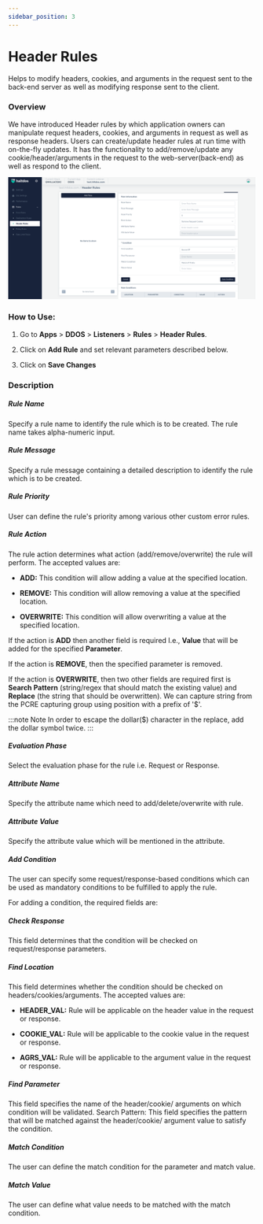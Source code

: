 ```yaml
---
sidebar_position: 3
---
```


# Header Rules
Helps to modify headers, cookies, and arguments in the request sent to the back-end server as well as modifying response sent to the client.

### Overview 
We have introduced Header rules by which application owners can manipulate request headers, cookies, and arguments in request as well as response headers. Users can create/update header rules at run time with on-the-fly updates. It has the functionality to add/remove/update any cookie/header/arguments in the request to the web-server(back-end) as well as respond to the client.

![Header rule](/img/ddos/v7/docs/header.png)

### How to Use:

1. Go to **Apps** > **DDOS** > **Listeners** > **Rules** > **Header Rules**.

2. Click on **Add Rule** and set relevant parameters described below.

3. Click on **Save Changes**

### Description

##### **Rule Name**

Specify a rule name to identify the rule which is to be created. The rule name takes alpha-numeric input.

##### **Rule Message**

Specify a rule message containing a detailed description to identify the rule which is to be created.

##### **Rule Priority**

User can define the rule's priority among various other custom error rules.

##### **Rule Action**

The rule action determines what action (add/remove/overwrite) the rule will perform. The accepted values are:

 - **ADD:** This condition will allow adding a value at the specified location.

 - **REMOVE:** This condition will allow removing a value at the specified location.

 - **OVERWRITE:** This condition will allow overwriting a value at the specified location.

If the action is **ADD** then another field is required I.e., **Value** that will be added for the specified **Parameter**.

If the action is **REMOVE**, then the specified parameter is removed.

If the action is **OVERWRITE**, then two other fields are required first is **Search Pattern** (string/regex that should match the existing value) and **Replace** (the string that should be overwritten). We can capture string from the PCRE capturing group using position with a prefix of '$'. 

:::note Note
In order to escape the dollar($) character in the replace, add the dollar symbol twice.
:::

##### **Evaluation Phase**

Select the evaluation phase for the rule i.e. Request or Response.

##### **Attribute Name**

Specify the attribute name which need to add/delete/overwrite with rule.

##### **Attribute Value**

Specify the attribute value which will be mentioned in the attribute.

##### **Add Condition**

The user can specify some request/response-based conditions which can be used as mandatory conditions to be fulfilled to apply the rule.

For adding a condition, the required fields are:

##### **Check Response**

This field determines that the condition will be checked on request/response parameters.

##### **Find Location**

This field determines whether the condition should be checked on headers/cookies/arguments. The accepted values are:

 - **HEADER_VAL:** Rule will be applicable on the header value in the request or response.

 - **COOKIE_VAL:** Rule will be applicable to the cookie value in the request or response.

 - **AGRS_VAL:** Rule will be applicable to the argument value in the request or response. 

##### **Find Parameter**

This field specifies the name of the header/cookie/ arguments on which condition will be validated. Search Pattern: This field specifies the pattern that will be matched against the header/cookie/ argument value to satisfy the condition.

##### **Match Condition**

The user can define the match condition for the parameter and match value.

##### **Match Value**

The user can define what value needs to be matched with the match condition.

